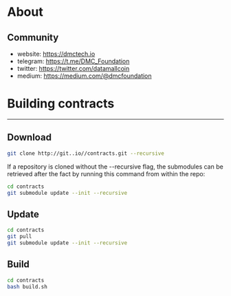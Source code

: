 # About

## Community

* website: https://dmctech.io
* telegram: https://t.me/DMC_Foundation
* twitter: https://twitter.com/datamallcoin
* medium: https://medium.com/@dmcfoundation



# Building contracts

----------------------------------
## Download

```sh
git clone http://git..io//contracts.git --recursive
```


If a repository is cloned without the --recursive flag, the submodules can be retrieved after the fact by running this command from within the repo:
```sh
cd contracts
git submodule update --init --recursive
```


## Update

```sh
cd contracts
git pull
git submodule update --init --recursive
```


## Build

```sh
cd contracts
bash build.sh
```
